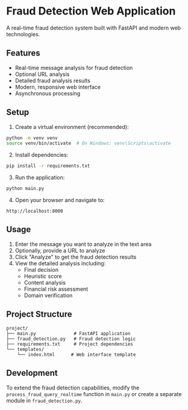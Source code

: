 # Fraud Detection Web Application

A real-time fraud detection system built with FastAPI and modern web technologies.

## Features

- Real-time message analysis for fraud detection
- Optional URL analysis
- Detailed fraud analysis results
- Modern, responsive web interface
- Asynchronous processing

## Setup

1. Create a virtual environment (recommended):
```bash
python -m venv venv
source venv/bin/activate  # On Windows: venv\Scripts\activate
```

2. Install dependencies:
```bash
pip install -r requirements.txt
```

3. Run the application:
```bash
python main.py
```

4. Open your browser and navigate to:
```
http://localhost:8000
```

## Usage

1. Enter the message you want to analyze in the text area
2. Optionally, provide a URL to analyze
3. Click "Analyze" to get the fraud detection results
4. View the detailed analysis including:
   - Final decision
   - Heuristic score
   - Content analysis
   - Financial risk assessment
   - Domain verification

## Project Structure

```
project/
├── main.py              # FastAPI application
├── fraud_detection.py   # Fraud detection logic
├── requirements.txt     # Project dependencies
└── templates/
    └── index.html      # Web interface template
```

## Development

To extend the fraud detection capabilities, modify the `process_fraud_query_realtime` function in `main.py` or create a separate module in `fraud_detection.py`. 